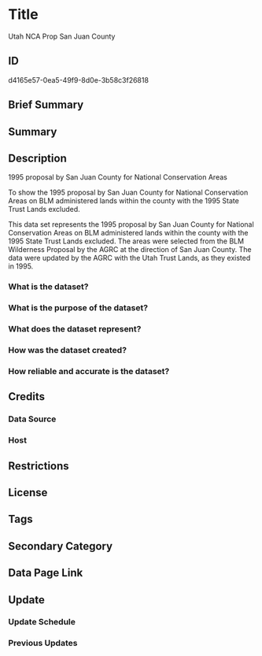 # Title

Utah NCA Prop San Juan County 

## ID

d4165e57-0ea5-49f9-8d0e-3b58c3f26818

## Brief Summary

## Summary

## Description

1995 proposal by San Juan County for National Conservation Areas

To show the 1995 proposal by San Juan County for National Conservation Areas on BLM administered lands within the county with the 1995 State Trust Lands excluded.

This data set represents the 1995 proposal by San Juan County for National Conservation Areas on BLM administered lands within the county with the 1995 State Trust Lands excluded. The areas were selected from the BLM Wilderness Proposal by the AGRC at the direction of San Juan County. The data were updated by the AGRC with the Utah Trust Lands, as they existed in 1995.

### What is the dataset?

### What is the purpose of the dataset?

### What does the dataset represent?

### How was the dataset created?

### How reliable and accurate is the dataset?

## Credits

### Data Source

### Host

## Restrictions

## License

## Tags

## Secondary Category

## Data Page Link

## Update

### Update Schedule

### Previous Updates

